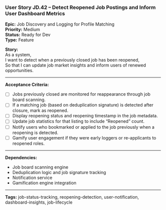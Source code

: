 ### User Story JD.42 – Detect Reopened Job Postings and Inform User Dashboard Metrics

**Epic:** Job Discovery and Logging for Profile Matching  
**Priority:** Medium  
**Status:** Ready for Dev  
**Type:** Feature  

**Story:**  
As a system,  
I want to detect when a previously closed job has been reopened,  
So that I can update job market insights and inform users of renewed opportunities.

---

**Acceptance Criteria:**
- [ ] Jobs previously closed are monitored for reappearance through job board scanning.
- [ ] If a matching job (based on deduplication signature) is detected after closure, mark as reopened.
- [ ] Display reopening status and reopening timestamp in the job metadata.
- [ ] Update job statistics for that listing to include “Reopened” count.
- [ ] Notify users who bookmarked or applied to the job previously when a reopening is detected.
- [ ] Gamify user engagement if they were early loggers or re-applicants to reopened roles.

---

**Dependencies:**
- Job board scanning engine
- Deduplication logic and job signature tracking
- Notification service
- Gamification engine integration

---

**Tags:** job-status-tracking, reopening-detection, user-notification, dashboard-insights, job-lifecycle
